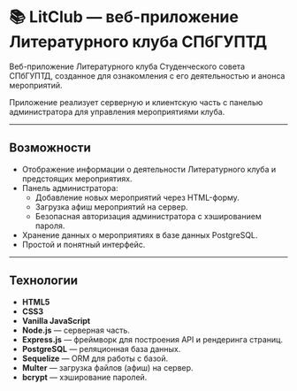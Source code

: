 # 📚 LitClub — веб-приложение Литературного клуба СПбГУПТД

Веб-приложение Литературного клуба Студенческого совета СПбГУПТД, созданное для ознакомления с его деятельностью и анонса мероприятий.

Приложение реализует серверную и клиентскую часть с панелью администратора для управления мероприятиями клуба.

---

## Возможности

- Отображение информации о деятельности Литературного клуба и предстоящих мероприятиях.
- Панель администратора:
  - Добавление новых мероприятий через HTML-форму.
  - Загрузка афиш мероприятий на сервер.
  - Безопасная авторизация администратора с хэшированием пароля.
- Хранение данных о мероприятиях в базе данных PostgreSQL.
- Простой и понятный интерфейс.

---

## Технологии

-  **HTML5**
-  **CSS3**
-  **Vanilla JavaScript**
-  **Node.js** — серверная часть.
-  **Express.js** — фреймворк для построения API и рендеринга страниц.
-  **PostgreSQL** — реляционная база данных.
-  **Sequelize** — ORM для работы с базой.
-  **Multer** — загрузка файлов (афиш) на сервер.
-  **bcrypt** — хэширование паролей.
